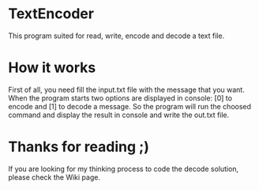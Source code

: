 # TextEncoder
This program suited for read, write, encode and decode a text file.

# How it works
First of all, you need fill the input.txt file with the message that you want. 
When the program starts two options are displayed in console: [0] to encode and [1] to decode a message. So the program will run the choosed command and display the result in console and write the out.txt file.

# Thanks for reading ;)
If you are looking for my thinking process to code the decode solution, please check the Wiki page.
